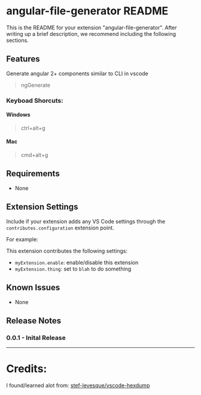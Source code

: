 # angular-file-generator README

This is the README for your extension "angular-file-generator". After writing up a brief description, we recommend including the following sections.

## Features

Generate angular 2+ components similar to CLI in vscode

> ngGenerate

### Keyboad Shorcuts:
#### Windows
> ctrl+alt+g
#### Mac
> cmd+alt+g

## Requirements

* None

## Extension Settings

Include if your extension adds any VS Code settings through the `contributes.configuration` extension point.

For example:

This extension contributes the following settings:

* `myExtension.enable`: enable/disable this extension
* `myExtension.thing`: set to `blah` to do something

## Known Issues
* None

## Release Notes

 ### 0.0.1 - Inital Release

-----------------------------------------------------------------------------------------------------------

# Credits:
I found/learned alot from:
[stef-levesque/vscode-hexdump](https://github.com/stef-levesque/vscode-hexdump)